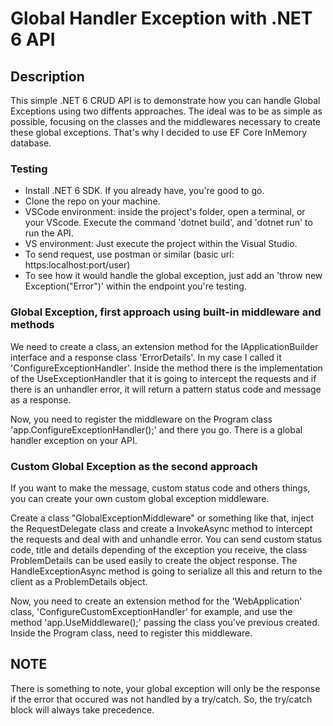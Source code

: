 # Global Handler Exception with .NET 6 API

## Description
This simple .NET 6 CRUD API is to demonstrate how you can handle Global Exceptions using two diffents approaches. The ideal was to be as simple as possible, focusing on the classes and the middlewares necessary to create these global exceptions. That's why I decided to use EF Core InMemory database.

### Testing
- Install .NET 6 SDK. If you already have, you're good to go.
- Clone the repo on your machine.
- VSCode environment: inside the project's folder, open a terminal, or your VScode. Execute the command 'dotnet build', and 'dotnet run' to run the API.
- VS environment: Just execute the project within the Visual Studio.
- To send request, use postman or similar (basic url: https:localhost:port/user)
- To see how it would handle the global exception, just add an 'throw new Exception("Error")' within the endpoint you're testing.

### Global Exception, first approach using built-in middleware and methods
We need to create a class, an extension method for the IApplicationBuilder interface and a response class 'ErrorDetails'. In my case I called it 'ConfigureExceptionHandler'. Inside the method there is the implementation of the UseExceptionHandler that it is going to intercept the requests and if there is an unhandler error, it will return a pattern status code and message as a response.

Now, you need to register the middleware on the Program class 'app.ConfigureExceptionHandler();' and there you go. There is a global handler exception on your API.

### Custom Global Exception as the second approach
If you want to make the message, custom status code and others things, you can create your own custom global exception middleware.

Create a class "GlobalExceptionMiddleware" or something like that, inject the RequestDelegate class and create a InvokeAsync method to intercept the requests and deal with and unhandle error. You can send custom status code, title and details depending of the exception you receive, the class ProblemDetails can be used easily to create the object response. The HandleExceptionAsync method is going to serialize all this and return to the client as a ProblemDetails object.

Now, you need to create an extension method for the 'WebApplication' class, 'ConfigureCustomExceptionHandler' for example, and use the method 'app.UseMiddleware<GlobalExceptionMiddleware>();' passing the class you've previous created.
Inside the Program class, need to register this middleware.
  
## NOTE
There is something to note, your global exception will only be the response if the error that occured was not handled by a try/catch. So, the try/catch block will always take precedence.
